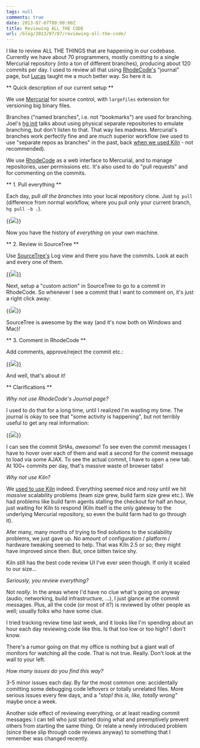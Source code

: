 ```yaml
---
tags: null
comments: true
date: 2013-07-07T00:00:00Z
title: Reviewing ALL THE CODE
url: /blog/2013/07/07/reviewing-all-the-code/
---
```


I like to review ALL THE THINGS that are happening in our codebase. Currently we have about 70 programmers,
mostly comitting to a single Mercurial repository (into a ton of different branches), producing about
120 commits per day. I used to review all that using [RhodeCode's](http://rhodecode.org/) "journal" page, but [Lucas](https://twitter.com/lucasmeijer) taught me a much
better way. So here it is.


** Quick description of our current setup **

We use [Mercurial](http://mercurial.selenic.com/) for source control, with `largefiles` extension for versioning big binary files.

Branches ("named branches", i.e. not "bookmarks") are used for branching. Joel's [hg init](http://hginit.com/05.html) talks about using physical separate repositories to emulate branching, but don't listen to that. That way lies madness. Mercurial's branches work perfectly fine and are *much* superior workflow (we used to use "separate repos as branches" in the past, back [when we used Kiln](http://aras-p.info/blog/2011/04/18/mercurialkiln-experience-so-far/) - not recommended).

We use [RhodeCode](http://rhodecode.org/) as a web interface to Mercurial, and to manage repositories, user permissions etc. It's also used to do "pull requests" and for commenting on the commits.


** 1. Pull everything **

Each day, pull *all the branches* into your local repository clone. Just `hg pull` (difference from normal workflow,
where you pull only your current branch, `hg pull -b .`).

{{<img src="/img/blog/2013-07/review-pull.png">}}

Now you have the history of *everything* on your own machine.


** 2. Review in SourceTree **

Use [SourceTree's](http://www.sourcetreeapp.com/) Log view and there you have the commits. Look at each and every one of them. 

[{{<img src="/img/blog/2013-07/review-sourcetree-500.jpg">}}](/img/blog/2013-07/review-sourcetree.png)

Next, setup a "custom action" in SourceTree to go to a commit in RhodeCode. So whenever I see a commit that I want
to comment on, it's just a right click away:

{{<img src="/img/blog/2013-07/review-customaction.png">}}

SourceTree is awesome by the way (and it's now both on Windows and Mac)!


** 3. Comment in RhodeCode **

Add comments, approve/reject the commit etc.:

[{{<img src="/img/blog/2013-07/review-rhodecode-500.png">}}](/img/blog/2013-07/review-rhodecode.png)

And well, that's about it!


** Clarifications **


*Why not use RhodeCode's Journal page?*

I used to do that for a long time, until I realized I'm wasting my time. The journal is okay to see that "some activity is happening", but not terribly useful to get any real information:

{{<img src="/img/blog/2013-07/review-journal.png">}}

I can see the commit SHAs, *awesome*! To see even the commit messages I have to hover over each of them and wait a second for the commit message to load via some AJAX. To see the actual commit, I have to open a new tab. At 100+ commits per day, that's massive waste of browser tabs!


*Why not use Kiln?*

We [used to use Kiln](http://aras-p.info/blog/2011/04/18/mercurialkiln-experience-so-far/) indeed. Everything seemed nice and rosy until we hit *massive* scalability problems (team size grew, build farm size grew etc.). We had problems like build farm agents stalling the checkout for half an hour, just waiting for Kiln to respond (Kiln itself is the only gateway to the underlying Mercurial repository, so even the build farm had to go through it).

Afer many, many months of trying to find solutions to the scalability problems, we just gave up. No amount of configuration / platform / hardware tweaking seemed to help. That was Kiln 2.5 or so; they might have improved since then. But, once bitten twice shy.

Kiln still has the best code review UI I've ever seen though. If only it scaled to our size...


*Seriously, you review everything?*

Not *really*. In the areas where I'd have no clue what's going on anyway (audio, networking, build infrastructure, ...), I just glance at the commit messages. Plus, all the code (or most of it?) is reviewed by other people as well; usually folks who have some clue.

I tried tracking review time last week, and it looks like I'm spending about an hour each day reviewing code like this. Is that too low or too high? I don't know.

There's a rumor going on that my office is nothing but a giant wall of monitors for watching all the code. That is not true. Really. Don't look at the wall to your left.


*How many issues do you find this way?*

3-5 minor issues each day. By far the most common one: accidentally comitting some debugging code leftovers or totally unrelated files. More serious issues every few days, and a *"stop! this is, like, totally wrong"* maybe once a week.

Another side effect of reviewing everything, or at least reading commit messages: I can tell who just started doing what and preemptively prevent others from starting the same thing. Or relate a newly introduced problem (since these slip through code reviews anyway) to something that I remember was changed recently.

